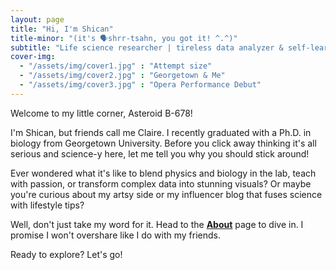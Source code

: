 ```yaml
---
layout: page
title: "Hi, I'm Shican"
title-minor: "(it's 🗣️shrr-tsahn, you got it! ^.^)"
subtitle: "Life science researcher | tireless data analyzer & self-learner | excellent lecturer | open to hire"
cover-img: 
  - "/assets/img/cover1.jpg" : "Attempt size"
  - "/assets/img/cover2.jpg" : "Georgetown & Me"
  - "/assets/img/cover3.jpg" : "Opera Performance Debut"
---
```

Welcome to my little corner, Asteroid B-678!

I'm Shican, but friends call me Claire. I recently graduated with a Ph.D. in biology from Georgetown University. Before you click away thinking it's all serious and science-y here, let me tell you why you should stick around!

Ever wondered what it's like to blend physics and biology in the lab, teach with passion, or transform complex data into stunning visuals? Or maybe you're curious about my artsy side or my influencer blog that fuses science with lifestyle tips?

Well, don't just take my word for it. Head to the [**About**](about) page to dive in. I promise I won't overshare like I do with my friends.

Ready to explore? Let's go!   
